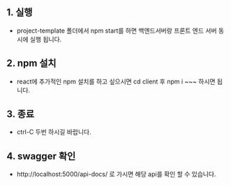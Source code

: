 ## 1. 실행

- project-template 폴더에서 npm start를 하면 백엔드서버랑 프론트 엔드 서버 동시에 실행 됩니다.

## 2. npm 설치

- react에 추가적인 npm 설치를 하고 싶으시면 cd client 후 npm i ~~~ 하시면 됩니다.

## 3. 종료

- ctrl-C 두번 하시길 바랍니다.

## 4. swagger 확인

- http://localhost:5000/api-docs/ 로 가시면 해당 api를 확인 할 수 있습니다.
